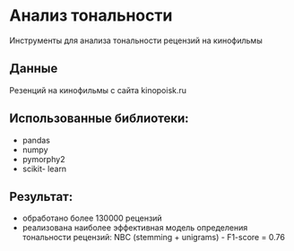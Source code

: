 # Анализ тональности

Инструменты для анализа тональности рецензий на кинофильмы

## Данные
Резенций на кинофильмы с сайта kinopoisk.ru

## Использованные библиотеки:
- pandas
- numpy
- pymorphy2
- scikit- learn

## Результат:
- обработано более 130000 рецензий
- реализована наиболее эффективная модель определения тональности рецензий: NBC (stemming + unigrams) - F1-score = 0.76
